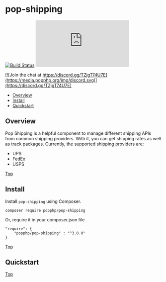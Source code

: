 pop-shipping
=========

[![Build Status](https://github.com/popphp/pop-shipping/workflows/phpunit/badge.svg)](https://github.com/popphp/pop-shipping/actions)
[![Coverage Status](http://cc.popphp.org/coverage.php?comp=pop-shipping)](http://cc.popphp.org/pop-shipping/)

[![Join the chat at https://discord.gg/TZjgT74U7E](https://media.popphp.org/img/discord.svg)](https://discord.gg/TZjgT74U7E)

* [Overview](#overview)
* [Install](#install)
* [Quickstart](#quickstart)

Overview
--------
Pop Shipping is a helpful component to manage different shipping APIs from common shipping providers.
With it, you can get shipping rates as well as track packages. Currently, the supported shipping providers are:

- UPS
- FedEx
- USPS

[Top](#pop-shipping)

Install
-------

Install `pop-shipping` using Composer.

    composer require popphp/pop-shipping

Or, require it in your composer.json file

    "require": {
        "popphp/pop-shipping" : "^3.0.0"
    }

[Top](#pop-shipping)

Quickstart
----------

[Top](#pop-shipping)
